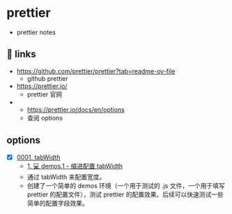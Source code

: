 # prettier

- prettier notes

## 🔗 links

- https://github.com/prettier/prettier?tab=readme-ov-file
  - github prettier
- https://prettier.io/
  - prettier 官网
- - https://prettier.io/docs/en/options
  - 查阅 options

## options

- [x] [0001. tabWidth](https://github.com/Tdahuyou/prettier/tree/main/0001.%20tabWidth/README.md) <!-- [locale](./0001.%20tabWidth/README.md) -->  
  - [1. 💻 demos.1 - 缩进配置 tabWidth](https://github.com/Tdahuyou/prettier/tree/main/0001.%20tabWidth/README.md#1--demos1---缩进配置-tabwidth)
  - 通过 tabWidth 来配置宽度。
  - 创建了一个简单的 demos 环境（一个用于测试的 .js 文件，一个用于填写 prettier 的配置文件），测试 prettier 的配置效果。后续可以快速测试一些简单的配置字段效果。
  
  

